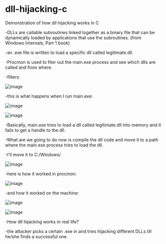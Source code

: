 # dll-hijacking-c
Demonstration of how dll hijacking works in C


-DLLs are callable subroutines linked together as a binary file that can be dynamically loaded by applications that use the subroutines. (from Windows Internals, Part 1 book)

-an .exe file is written to load a specific dll called legitimate.dll.

-Procmon is used to fiter out the main.exe process and see which dlls are called and from where.

-filters:

![image](https://github.com/user-attachments/assets/42ed8719-5e38-4279-a884-1453d38327bf)

-this is what happens when I run main.exe:

![image](https://github.com/user-attachments/assets/d7b55576-0def-4943-bd15-08bafa4aaedc)

![image](https://github.com/user-attachments/assets/6bf0ba9c-f39e-4d73-85a3-2b4f6afe0a29)


-Basically, main.exe tries to load a dll called legitimate.dll into memory and it fails to get a handle to the dll.

-What are we going to do now is compile the dll code and move it to a path where the main.exe process tries to load the dll.

-I'll move it to C:/Windows/

![image](https://github.com/user-attachments/assets/ad74540c-a901-49d2-b824-0eb0cd289d56)

-here is how it worked in procmon:

![image](https://github.com/user-attachments/assets/189034be-49c7-4183-9146-a1f467cec639)

-and how it worked on the machine:

![image](https://github.com/user-attachments/assets/bfc319b3-f58b-4c2d-bb94-f48a6eb15991)

![image](https://github.com/user-attachments/assets/12ddd5e5-eb2b-4271-a0cf-c933018c0a17)


-How dll hijacking works in real life?

-the attacker picks a certain .exe in and tries hijacking different DLLs till he/she finds a successful one.


